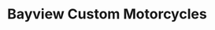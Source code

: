 ---
title: "Bayview Custom Motorcycles"
url: /parksville/bayview-custom-motorcycles-industrial-way/
shop: Motorrad
---